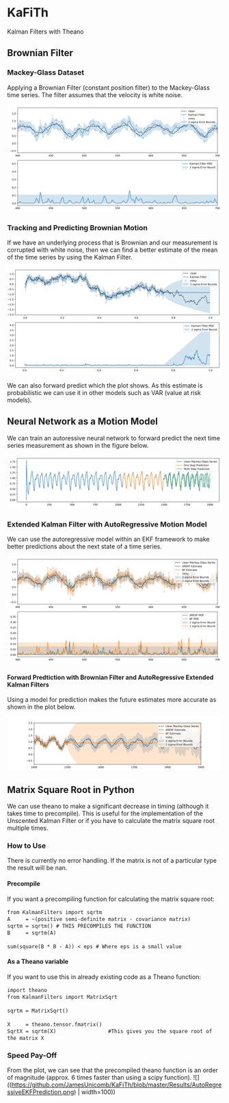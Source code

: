 # KaFiTh
Kalman Filters with Theano


## Brownian Filter
### Mackey-Glass Dataset

Applying a Brownian Filter (constant position filter) to the Mackey-Glass time series. The filter assumes that the velocity is white noise.

![](https://github.com/JamesUnicomb/KaFiTh/blob/master/Results/MackeyGlassBrownianFilter.png)


### Tracking and Predicting Brownian Motion

If we have an underlying process that is Brownian and our measurement is corrupted with white noise, then we can find a better estimate of the mean of the time series by using the Kalman Filter.

![](https://github.com/JamesUnicomb/KaFiTh/blob/master/Results/BrownianMotion1D.png)

We can also forward predict which the plot shows. As this estimate is probabilistic we can use it in other models such as VAR (value at risk models).



## Neural Network as a Motion Model

We can train an autoressive neural network to forward predict the next time series measurement as shown in the figure below.

![](https://github.com/JamesUnicomb/KaFiTh/blob/master/Results/AutoRegressiveModel.png)


### Extended Kalman Filter with AutoRegressive Motion Model

We can use the autoregressive model within an EKF framework to make better predictions about the next state of a time series.

![](https://github.com/JamesUnicomb/KaFiTh/blob/master/Results/AutoRegressiveEKF.png)


#### Forward Predtiction with Brownian Filter and AutoRegressive Extended Kalman Filters

Using a model for prediction makes the future estimates more accurate as shown in the plot below.

![](https://github.com/JamesUnicomb/KaFiTh/blob/master/Results/AutoRegressiveEKFPrediction.png)


## Matrix Square Root in Python

We can use theano to make a significant decrease in timing (although it takes time to precompile). This is useful for the implementation of the Unscented Kalman Filter or if you have to calculate the matrix square root multiple times.

### How to Use
There is currently no error handling. If the matrix is not of a particular type the result will be nan.

#### Precompile
If you want a precompiling function for calculating the matrix square root:
```
from KalmanFilters import sqrtm
A     = ~(positive semi-definite matrix - covariance matrix)
sqrtm = sqrtm() # THIS PRECOMPILES THE FUNCTION
B     = sqrtm(A)

sum(square(B * B - A)) < eps # Where eps is a small value
```

#### As a Theano variable
If you want to use this in already existing code as a Theano function:
```
import theano
from KalmanFilters import MatrixSqrt

sqrtm = MatrixSqrt()

X     = theano.tensor.fmatrix()
SqrtX = sqrtm(X)                 #This gives you the square root of the matrix X
```


### Speed Pay-Off
From the plot, we can see that the precompiled theano function is an order of magnitude (approx. 6 times faster than using a scipy function).
![]((https://github.com/JamesUnicomb/KaFiTh/blob/master/Results/AutoRegressiveEKFPrediction.png) | width=100))
